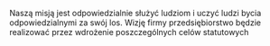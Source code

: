 Naszą misją jest odpowiedzialnie służyć ludziom i uczyć ludzi bycia odpowiedzialnymi za swój los.
Wizję firmy przedsiębiorstwo będzie realizować przez wdrożenie poszczególnych celów statutowych